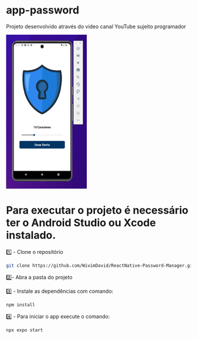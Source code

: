 # app-password
Projeto desenvolvido através do video canal YouTube sujeito programador

 <img src="./src/asset/Gerador de senhas mobile.png" width="220" height="420"/>

# Para executar o projeto é necessário ter o Android Studio ou Xcode instalado. 

1️⃣ - Clone o repositório 

```sh
git clone https://github.com/WivimDavid/ReactNative-Password-Manager.git
```

2️⃣-  Abra a pasta do projeto

3️⃣ - Instale as dependências com comando: 

```sh
npm install 
```
4️⃣ - Para iniciar o app execute o comando:

```sh
npx expo start
```
